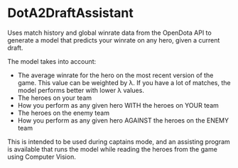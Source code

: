 # DotA2DraftAssistant

Uses match history and global winrate data from the OpenDota API to generate a model that predicts your winrate on any hero, given a current draft.

The model takes into account: 
 + The average winrate for the hero on the most recent version of the game. This value can be weighted by λ. If you have a lot of matches, the model performs better with lower λ values.
 + The heroes on your team
 + How you perform as any given hero WITH the heroes on YOUR team
 + The heroes on the enemy team
 + How you perform as any given hero AGAINST the heroes on the ENEMY team

This is intended to be used during captains mode, and an assisting program is available that runs the model while reading the heroes from the game using Computer Vision.
